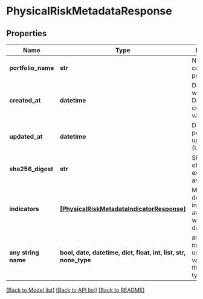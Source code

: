 # PhysicalRiskMetadataResponse


## Properties
Name | Type | Description | Notes
------------ | ------------- | ------------- | -------------
**portfolio_name** | **str** | Name of the corresponding portfolio | 
**created_at** | **datetime** | Date and Time when Risk Dataset was created and validated | 
**updated_at** | **datetime** | Date and time portfolio was updated (UTC) | 
**sha256_digest** | **str** | SHA256 hash of the risk exposure zip archive | 
**indicators** | [**[PhysicalRiskMetadataIndicatorResponse]**](PhysicalRiskMetadataIndicatorResponse.md) | Metadata describing indicators available within the dataset | 
**any string name** | **bool, date, datetime, dict, float, int, list, str, none_type** | any string name can be used but the value must be the correct type | [optional]

[[Back to Model list]](../README.md#documentation-for-models) [[Back to API list]](../README.md#documentation-for-api-endpoints) [[Back to README]](../README.md)


